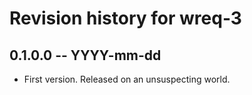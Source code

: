 # Revision history for wreq-3

## 0.1.0.0 -- YYYY-mm-dd

* First version. Released on an unsuspecting world.
